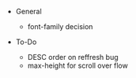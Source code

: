 - General

  - font-family decision

- To-Do
  - DESC order on reffresh bug
  - max-height for scroll over flow
